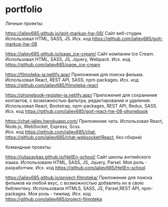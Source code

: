 # portfolio
Личные проекты:

https://ialiev685.github.io/goit-markup-hw-08/ Сайт веб-студии. Использовал HTML, SASS, JS. Исх. код https://github.com/ialiev685/goit-markup-hw-08

https://ialiev685.github.io/page_ice-cream/ Сайт компании Ice Cream. Использовал HTML, SASS, JS, Jquery, Webpack. Исх. код https://github.com/ialiev685/page_ice-cream

https://filmoteka-ia.netlify.app/ Приложения для поиска фильма. Использовал React, REST API, SASS, npm-packages.  Исх. код https://github.com/ialiev685/filmoteka-react

https://phonebook-register-ia.netlify.app/ Приложения для сохранения контактов, с возможностью фильтра, редактирования и
удаления. Использовал React, Bootstrap, npm-packages, REST API, Redux, SASS.  Исх. код https://github.com/ialiev685/goit-react-hw-08-phonebook

https://chat-ialiev.herokuapp.com/ Приложение чата. Иcпользовал React, Node.js, WebSocket, Express, Scss.  
Исх. код https://github.com/ialiev685/chat, https://github.com/ialiev685/chat-websocket(React, без сборки)

Командные проекты:

https://juliazaykas.github.io/HellEn-school/ Сайт школы английского языка. Использовали HTML, SASS, JS, Jquery, Parsel. 
Моя роль - разработчик.  Исх. код https://github.com/ialiev685/HellEn-school

https://ialiev685.github.io/project-filmoteka/ Приложение для поиска фильмов на любой вкус, с возможностью добавлять их в свою
библиотеку. Использовали HTML5, SASS, JS, Parsel,REST API, npm-packages. Моя роль - тимлид.  Исх. код https://github.com/ialiev685/project-filmoteka

